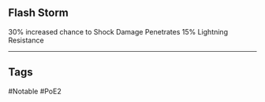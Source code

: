 ## Flash Storm
30% increased chance to Shock
Damage Penetrates 15% Lightning Resistance

---
## Tags
#Notable
#PoE2

